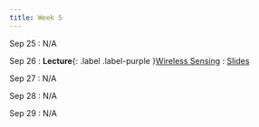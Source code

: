 ```yaml
---
title: Week 5
---
```


Sep 25
: N/A

Sep 26
: **Lecture**{: .label .label-purple }[Wireless Sensing](#)
  : [Slides](/CSE610_Fall_2023/assets/slides/lec05_cse610.pdf)

Sep 27
: N/A

Sep 28
: N/A

Sep 29
: N/A
